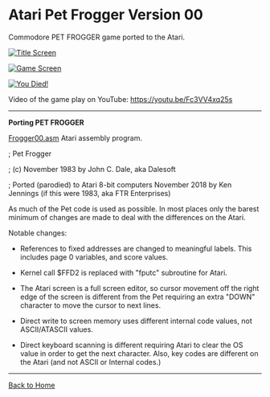 # Atari Pet Frogger Version 00

Commodore PET FROGGER game ported to the Atari.

[![Title Screen](https://github.com/kenjennings/Atari-Pet-Frogger/raw/master/V00_Title.png)](#features1)

[![Game Screen](https://github.com/kenjennings/Atari-Pet-Frogger/raw/master/V00_Game.png)](#features2)

[![You Died!](https://github.com/kenjennings/Atari-Pet-Frogger/raw/master/V00_YerDead.png)](#features3)

Video of the game play on YouTube: https://youtu.be/Fc3VV4xq25s

---

**Porting PET FROGGER**

[Frogger00.asm](https://github.com/kenjennings/Atari-Pet-Frogger/blob/master/Frogger00.asm "Frogger00.asm") Atari assembly program.


; Pet Frogger

; (c) November 1983 by John C. Dale, aka Dalesoft

; Ported (parodied) to Atari 8-bit computers November 2018 by Ken Jennings (if this were 1983, aka FTR Enterprises)

As much of the Pet code is used as possible. In most places only the barest minimum of changes are made to deal with the differences on the Atari.  

Notable changes:

- References to fixed addresses are changed to meaningful labels.  This includes page 0 variables, and score values.

- Kernel call $FFD2 is replaced with "fputc" subroutine for Atari.

- The Atari screen is a full screen editor, so cursor movement off the right edge of the screen is different from the Pet requiring an extra "DOWN" character to move the cursor to next lines.

- Direct write to screen memory uses different internal code values, not ASCII/ATASCII values.

- Direct keyboard scanning is different requiring Atari to clear the OS value in order to get the next character.  Also, key codes are different on the Atari (and not ASCII or Internal codes.)
 
---

[Back to Home](https://github.com/kenjennings/Atari-Pet-Frogger/blob/master/README.md "Home") 

